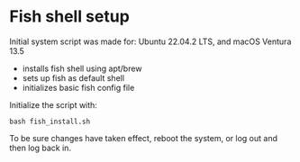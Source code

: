 # Fish shell setup

Initial system script was made for: Ubuntu 22.04.2 LTS, and macOS Ventura 13.5

-   installs fish shell using apt/brew
-   sets up fish as default shell
-   initializes basic fish config file

Initialize the script with:

<code>bash fish_install.sh</code>

To be sure changes have taken effect, reboot the system, or log out and then log back in.
